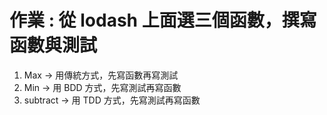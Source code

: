 # 作業 : 從 lodash 上面選三個函數，撰寫函數與測試

1. Max -> 用傳統方式，先寫函數再寫測試
2. Min -> 用 BDD 方式，先寫測試再寫函數
3. subtract -> 用 TDD 方式，先寫測試再寫函數